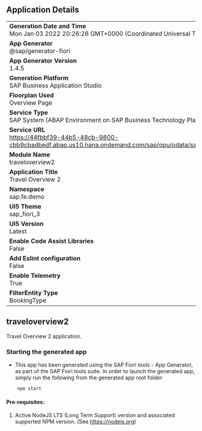 ## Application Details
|               |
| ------------- |
|**Generation Date and Time**<br>Mon Jan 03 2022 20:26:26 GMT+0000 (Coordinated Universal Time)|
|**App Generator**<br>@sap/generator-fiori|
|**App Generator Version**<br>1.4.5|
|**Generation Platform**<br>SAP Business Application Studio|
|**Floorplan Used**<br>Overview Page|
|**Service Type**<br>SAP System (ABAP Environment on SAP Business Technology Platform)|
|**Service URL**<br>https://44fbbf39-44b5-48cb-9800-cbb9cbadbedf.abap.us10.hana.ondemand.com/sap/opu/odata/sap/ZUI_FE_BOOKING_000294_O2/
|**Module Name**<br>traveloverview2|
|**Application Title**<br>Travel Overview 2|
|**Namespace**<br>sap.fe.demo|
|**UI5 Theme**<br>sap_fiori_3|
|**UI5 Version**<br>Latest|
|**Enable Code Assist Libraries**<br>False|
|**Add Eslint configuration**<br>False|
|**Enable Telemetry**<br>True|
|**FilterEntity Type**<br>BookingType|

## traveloverview2

Travel Overview 2 application.

### Starting the generated app

-   This app has been generated using the SAP Fiori tools - App Generator, as part of the SAP Fiori tools suite.  In order to launch the generated app, simply run the following from the generated app root folder:

```
    npm start
```

#### Pre-requisites:

1. Active NodeJS LTS (Long Term Support) version and associated supported NPM version.  (See https://nodejs.org)


